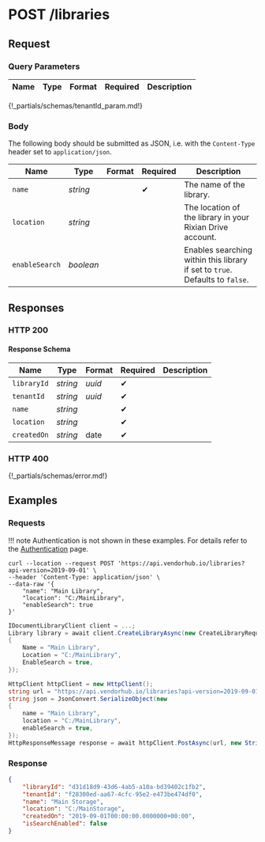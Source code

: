 # **POST**   /libraries

## Request

### Query Parameters

| Name | Type | Format | Required | Description |
| ---- | ---- | ------ | -------- | ----------- |
{!_partials/schemas/tenantId_param.md!}

### Body

The following body should be submitted as JSON, i.e. with the `Content-Type` header set to `application/json`.

| Name           | Type      | Format | Required | Description                                                                  |
| -------------- | --------- | ------ | -------- | ---------------------------------------------------------------------------- |
| `name`         | _string_  |        | ✔        | The name of the library.                                                     |
| `location`     | _string_  |        |          | The location of the library in your Rixian Drive account.                    |
| `enableSearch` | _boolean_ |        |          | Enables searching within this library if set to `true`. Defaults to `false`. |

## Responses

### HTTP 200

#### Response Schema

| Name        | Type     | Format | Required | Description |
| ----------- | -------- | ------ | -------- | ----------- |
| `libraryId` | _string_ | _uuid_ | ✔        |             |
| `tenantId`  | _string_ | _uuid_ | ✔        |             |
| `name`      | _string_ |        | ✔        |             |
| `location`  | _string_ |        | ✔        |             |
| `createdOn` | _string_ | date   | ✔        |             |

### HTTP 400

{!_partials/schemas/error.md!}

## Examples

### Requests

!!! note
    Authentication is not shown in these examples. For details refer to the [Authentication](../auth.md) page.

```cURL tab=
curl --location --request POST 'https://api.vendorhub.io/libraries?api-version=2019-09-01' \
--header 'Content-Type: application/json' \
--data-raw '{
    "name": "Main Library",
    "location": "C:/MainLibrary",
    "enableSearch": true
}'
```

```C# tab=
IDocumentLibraryClient client = ...;
Library library = await client.CreateLibraryAsync(new CreateLibraryRequest
{
    Name = "Main Library",
    Location = "C:/MainLibrary",
    EnableSearch = true,
});
```

```C# tab='C# (Raw)'
HttpClient httpClient = new HttpClient();
string url = "https://api.vendorhub.io/libraries?api-version=2019-09-01";
string json = JsonConvert.SerializeObject(new
{
    name = "Main Library",
    location = "C:/MainLibrary",
    enableSearch = true,
});
HttpResponseMessage response = await httpClient.PostAsync(url, new StringContent(json, Encoding.UTF8, MediaTypeNames.Application.Json));
```

### Response

```json
{
    "libraryId": "d31d18d9-43d6-4ab5-a10a-bd39402c1fb2",
    "tenantId": "f28300ed-aa67-4cfc-95e2-e473be474df0",
    "name": "Main Storage",
    "location": "C:/MainStorage",
    "createdOn": "2019-09-01T00:00:00.0000000+00:00",
    "isSearchEnabled": false
}
```
